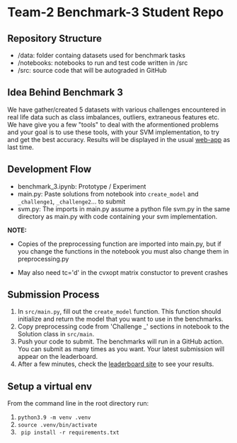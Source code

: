 # Team-2 Benchmark-3 Student Repo

## Repository Structure

- /data: folder containg datasets used for benchmark tasks
- /notebooks: notebooks to run and test code written in /src
- /src: source code that will be autograded in GitHub


## Idea Behind Benchmark 3
We have gather/created 5 datasets with various challenges encountered in real life data such as class imbalances, outliers, extraneous features etc. We have give you a few "tools" to deal with the aformentioned problems and your goal is to use these tools, with your SVM implementation, to try and get the best accuracy. Results will be displayed in the usual [web-app](https://csc-566-benchmark-results.netlify.app/) as last time. 

## Development Flow
- benchmark_3.ipynb: Prototype / Experiment
- main.py: Paste solutions from notebook into `create_model` and `_challenge1`, `_challenge2`... to submit 
- svm.py: The imports in main.py assume a python file svm.py in the same directory as main.py with code containing your svm implementation.

**NOTE:** 
- Copies of the preprocessing function are imported into main.py, but if you change the functions in the notebook you must also change them in preprocessing.py

- May also need tc='d' in the cvxopt matrix constuctor to prevent crashes

## Submission Process

1. In `src/main.py`, fill out the `create_model` function. This function should initialize and return the model that you want to use in the benchmarks.
2. Copy preprocessing code from 'Challenge _' sections in notebook to the Solution class in `src/main`.
3. Push your code to submit. The benchmarks will run in a GitHub action. You can submit as many times as you want. Your latest submission will appear on the leaderboard.
4. After a few minutes, check the [leaderboard site](https://csc-566-benchmark-results.netlify.app/) to see your results.

## Setup a virtual env

From the command line in the root directory run:

1. `python3.9 -m venv .venv`
2. `source .venv/bin/activate`
3. ` pip install -r requirements.txt`
